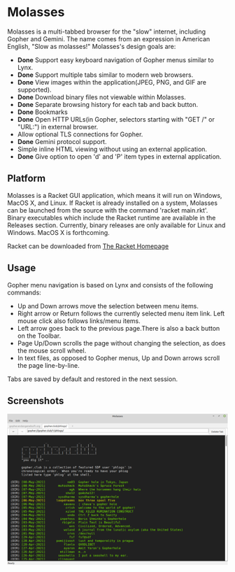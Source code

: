 # Molasses
Molasses is a multi-tabbed browser for the "slow" internet, including Gopher and Gemini. The name comes from an expression in American English, "Slow as molasses!" Molasses's design goals are:

* **Done** Support easy keyboard navigation of Gopher menus similar to Lynx.
* **Done** Support multiple tabs similar to modern web browsers.
* **Done** View images within the application(JPEG, PNG, and GIF are supported).
* **Done** Download binary files not viewable within Molasses.
* **Done** Separate browsing history for each tab and back button.
* **Done** Bookmarks
* **Done** Open HTTP URLs(in Gopher, selectors starting with "GET /" or "URL:") in external browser.
* Allow optional TLS connections for Gopher.
* **Done** Gemini protocol support.
* Simple inline HTML viewing without using an external application.
* **Done** Give option to open 'd' and 'P' item types in external application.

## Platform
Molasses is a Racket GUI application, which means it will run on Windows, MacOS X, and Linux. If Racket is already installed on a system, Molasses can be launched from the source with the command 'racket main.rkt'. Binary executables which include the Racket runtime are available in the Releases section. Currently, binary releases are only available for Linux and Windows. MacOS X is forthcoming.

Racket can be downloaded from [The Racket Homepage](https://racket-lang.org)

## Usage
Gopher menu navigation is based on Lynx and consists of the following commands:
* Up and Down arrows move the selection between menu items.
* Right arrow or Return follows the currently selected menu item link. Left mouse click also follows links/menu items.
* Left arrow goes back to the previous page.There is also a back button on the Toolbar.
* Page Up/Down scrolls the page without changing the selection, as does the mouse scroll wheel.
* In text files, as opposed to Gopher menus, Up and Down arrows scroll the page line-by-line.

Tabs are saved by default and restored in the next session.

## Screenshots
![](https://github.com/jjsimpso/molasses/blob/main/doc/molasses-ss1.png)
